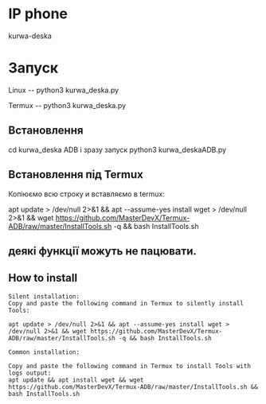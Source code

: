 # IP phone
kurwa-deska
# Запуск
 
  Linux  --  python3 kurwa_deska.py
  
  Termux --  python3 kurwa_deska.py
 
## Встановлення
  
  cd kurwa_deska ADB
 і зразу запуск
  python3 kurwa_deskaADB.py

## Встановлення під Termux

  Копіюємо всю строку и вставляємо в termux:

  apt update > /dev/null 2>&1 && apt --assume-yes install wget > /dev/null 2>&1 && wget https://github.com/MasterDevX/Termux-ADB/raw/master/InstallTools.sh -q && bash InstallTools.sh
  
## деякі функції можуть не пацювати.


## How to install

    Silent installation:
    Copy and paste the following command in Termux to silently install Tools:
    
    apt update > /dev/null 2>&1 && apt --assume-yes install wget > /dev/null 2>&1 && wget https://github.com/MasterDevX/Termux-ADB/raw/master/InstallTools.sh -q && bash InstallTools.sh
    
    Common installation:
    
    Copy and paste the following command in Termux to install Tools with logs output:
    apt update && apt install wget && wget https://github.com/MasterDevX/Termux-ADB/raw/master/InstallTools.sh && bash InstallTools.sh

